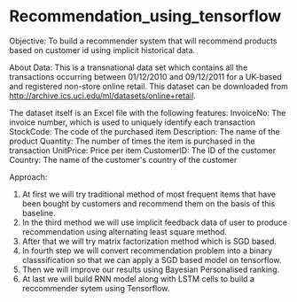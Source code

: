 # Recommendation_using_tensorflow
Objective:
 To build a recommender system that will recommend products based on customer id using implicit historical data. 

 About Data:
 This is a transnational data set which contains all the transactions occurring between 01/12/2010 and 09/12/2011 for a UK-based and registered non-store online retail.
 This dataset can be downloaded from http://archive.ics.uci.edu/ml/datasets/online+retail.

 The dataset itself is an Excel file with the following features:
 InvoiceNo: The invoice number, which is used to uniquely identify each transaction
 StockCode: The code of the purchased item
 Description: The name of the product
 Quantity: The number of times the item is purchased in the transaction
 UnitPrice: Price per item
 CustomerID: The ID of the customer
 Country: The name of the customer's country of the customer


 Approach:
  1) At first we will try traditional method of most frequent items that have been bought by customers and recommend them on the basis of this baseline.  
  2) In the third method we will use implicit feedback data of user to produce recommendation using alternating least square method.  
  3) After that we will try  matrix factorization method which is SGD based.  
  4) In fourth step we will convert recommendation problem into a binary classsification so that we can apply a SGD based model on tensorflow.
  5) Then we will improve our results using Bayesian Personalised ranking.
  6) At last we will build RNN model along with LSTM cells to build a reccommender sytem using Tensorflow.
